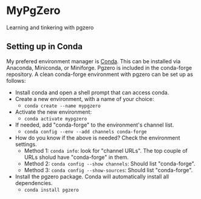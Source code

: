 # MyPgZero
Learning and tinkering with pgzero

## Setting up in Conda

My prefered environment manager is [Conda](https://conda.io/).  This can be installed
via Anaconda, Miniconda, or Miniforge.  Pgzero is included in the conda-forge repository.
A clean conda-forge environment with pgzero can be set up as follows:

* Install conda and open a shell prompt that can access conda.
* Create a new environment, with a name of your choice:
  * `conda create --name mypgzero`
* Activate the new environment:
  * `conda activate mypgzero`
* If needed, add "conda-forge" to the environment's channel list.
  * `conda config --env --add channels conda-forge`
* How do you know if the above is needed?  Check the environment settings.
  * Method 1: `conda info`: look for "channel URLs".  The top couple of URLs sholud have "conda-forge" in them.
  * Method 2: `conda config --show channels`:  Should list "conda-forge".
  * Method 3: `conda config --show-sources`: Should list "conda-forge".
* Install the pgzero package.  Conda will automatically install all dependencies.
  * `conda install pgzero`
